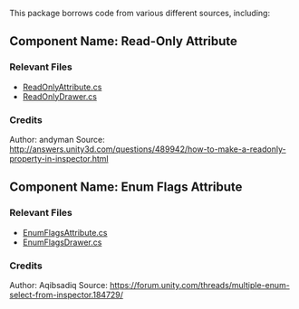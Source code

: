 This package borrows code from various different sources, including:

## Component Name: Read-Only Attribute

### Relevant Files
- [ReadOnlyAttribute.cs](/Runtime/Attributes/ReadOnlyAttribute.cs)
- [ReadOnlyDrawer.cs](/Editor/Attributes/ReadOnlyDrawer.cs)

### Credits
Author: andyman
Source: http://answers.unity3d.com/questions/489942/how-to-make-a-readonly-property-in-inspector.html

## Component Name: Enum Flags Attribute

### Relevant Files
- [EnumFlagsAttribute.cs](/Runtime/Attributes/EnumFlagsAttribute.cs)
- [EnumFlagsDrawer.cs](/Editor/Attributes/EnumFlagsDrawer.cs)

### Credits
Author: Aqibsadiq
Source: https://forum.unity.com/threads/multiple-enum-select-from-inspector.184729/
